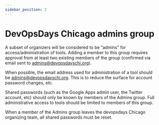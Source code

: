 ```yaml
---
sidebar_position: 2
---
```


# DevOpsDays Chicago admins group

A subset of organizers will be considered to be “admins” for access/administration of tools. Adding a member to this group requires approval from at least two existing members of the group (confirmed via email sent to admins@devopsdayschi.org).

When possible, the email address used for administration of a tool should be admins@devopsdayschi.org. This is to reduce the surface for account password changes, etc. 

Shared passwords (such as the Google Apps admin user, the Twitter account, etc) should only be known by members of the Admins group. Full administrative access to tools should be limited to members of this group. 

When a member of the Admins group leaves the devopsdays Chicago organizing team, all shared passwords must be reset.
